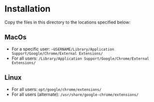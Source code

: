 # Installation
Copy the files in this directory to the locations specified below:

## MacOs
- For a specific user: `~USERNAME/Library/Application Support/Google/Chrome/External Extensions/`
- For all users: `/Library/Application Support/Google/Chrome/External Extensions/`

## Linux
- For all users: `opt/google/chrome/extensions/`
- For all users (alternate): `/usr/share/google-chrome/extensions/`
